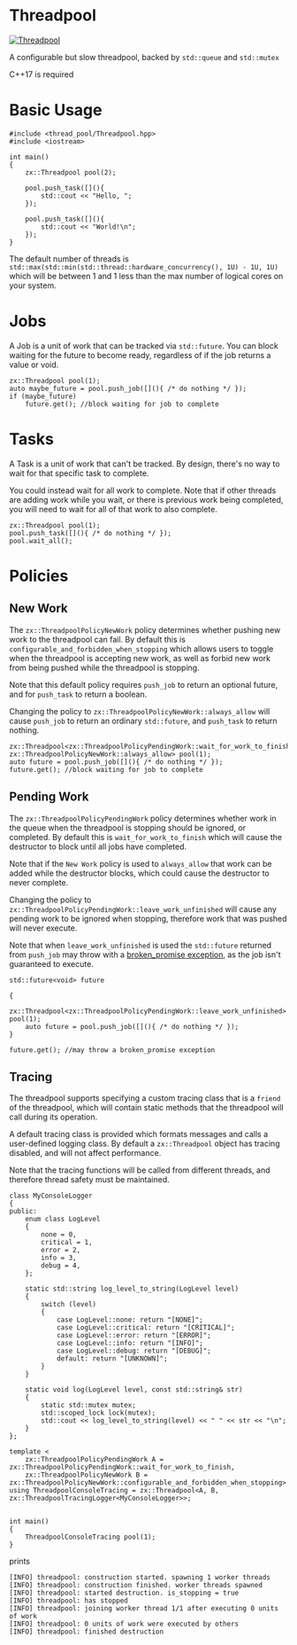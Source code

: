 # Threadpool

[![Threadpool](https://github.com/Zephilinox/Threadpool/actions/workflows/threadpool.yml/badge.svg)](https://github.com/Zephilinox/Threadpool/actions/workflows/threadpool.yml)

A configurable but slow threadpool, backed by `std::queue` and `std::mutex`

C++17 is required

# Basic Usage

```
#include <thread_pool/Threadpool.hpp>
#include <iostream>

int main()
{
    zx::Threadpool pool(2);

    pool.push_task([](){
        std::cout << "Hello, ";
    });

    pool.push_task([](){
        std::cout << "World!\n";
    });
}
```

The default number of threads is `std::max(std::min(std::thread::hardware_concurrency(), 1U) - 1U, 1U)` which will be between 1 and 1 less than the max number of logical cores on your system.

# Jobs

A Job is a unit of work that can be tracked via `std::future`.
You can block waiting for the future to become ready, regardless of if the job returns a value or void.

```
zx::Threadpool pool(1);
auto maybe_future = pool.push_job([](){ /* do nothing */ });
if (maybe_future)
    future.get(); //block waiting for job to complete
```

# Tasks

A Task is a unit of work that can't be tracked.
By design, there's no way to wait for that specific task to complete.

You could instead wait for all work to complete. Note that if other threads are adding work while you wait, or there is previous work being completed, you will need to wait for all of that work to also complete.

```
zx::Threadpool pool(1);
pool.push_task([](){ /* do nothing */ });
pool.wait_all();
```

# Policies

## New Work

The `zx::ThreadpoolPolicyNewWork` policy determines whether pushing new work to the threadpool can fail. By default this is `configurable_and_forbidden_when_stopping` which allows users to toggle when the threadpool is accepting new work, as well as forbid new work from being pushed while the threadpool is stopping.

Note that this default policy requires `push_job` to return an optional future, and for `push_task` to return a boolean.

Changing the policy to `zx::ThreadpoolPolicyNewWork::always_allow` will cause `push_job` to return an ordinary `std::future`, and `push_task` to return nothing.

```
zx::Threadpool<zx::ThreadpoolPolicyPendingWork::wait_for_work_to_finish, zx::ThreadpoolPolicyNewWork::always_allow> pool(1);
auto future = pool.push_job([](){ /* do nothing */ });
future.get(); //block waiting for job to complete
```

## Pending Work

The `zx::ThreadpoolPolicyPendingWork` policy determines whether work in the queue when the threadpool is stopping should be ignored, or completed. By default this is `wait_for_work_to_finish` which will cause the destructor to block until all jobs have completed.

Note that if the `New Work` policy is used to `always_allow` that work can be added while the destructor blocks, which could cause the destructor to never complete.

Changing the policy to `zx::ThreadpoolPolicyPendingWork::leave_work_unfinished` will cause any pending work to be ignored when stopping, therefore work that was pushed will never execute.

Note that when `leave_work_unfinished` is used the `std::future` returned from `push_job` may throw with a [broken_promise exception](https://en.cppreference.com/w/cpp/thread/future_errc), as the job isn't guaranteed to execute.

```
std::future<void> future

{
    zx::Threadpool<zx::ThreadpoolPolicyPendingWork::leave_work_unfinished> pool(1);
    auto future = pool.push_job([](){ /* do nothing */ });
}

future.get(); //may throw a broken_promise exception
```

## Tracing

The threadpool supports specifying a custom tracing class that is a `friend` of the threadpool, which will contain static methods that the threadpool will call during its operation.

A default tracing class is provided which formats messages and calls a user-defined logging class. By default a `zx::Threadpool` object has tracing disabled, and will not affect performance.

Note that the tracing functions will be called from different threads, and therefore thread safety must be maintained.

```
class MyConsoleLogger
{
public:
    enum class LogLevel
    {
        none = 0,
        critical = 1,
        error = 2,
        info = 3,
        debug = 4,
    };

    static std::string log_level_to_string(LogLevel level)
    {
        switch (level)
        {
            case LogLevel::none: return "[NONE]";
            case LogLevel::critical: return "[CRITICAL]";
            case LogLevel::error: return "[ERROR]";
            case LogLevel::info: return "[INFO]";
            case LogLevel::debug: return "[DEBUG]";
            default: return "[UNKNOWN]";
        }
    }

    static void log(LogLevel level, const std::string& str)
    {
        static std::mutex mutex;
        std::scoped_lock lock(mutex);
        std::cout << log_level_to_string(level) << " " << str << "\n";
    }
};

template <
    zx::ThreadpoolPolicyPendingWork A = zx::ThreadpoolPolicyPendingWork::wait_for_work_to_finish,
    zx::ThreadpoolPolicyNewWork B = zx::ThreadpoolPolicyNewWork::configurable_and_forbidden_when_stopping>
using ThreadpoolConsoleTracing = zx::Threadpool<A, B, zx::ThreadpoolTracingLogger<MyConsoleLogger>>;


int main()
{
    ThreadpoolConsoleTracing pool(1);
}
```

prints

```
[INFO] threadpool: construction started. spawning 1 worker threads
[INFO] threadpool: construction finished. worker threads spawned
[INFO] threadpool: started destruction. is_stopping = true
[INFO] threadpool: has stopped
[INFO] threadpool: joining worker thread 1/1 after executing 0 units of work
[INFO] threadpool: 0 units of work were executed by others
[INFO] threadpool: finished destruction
```